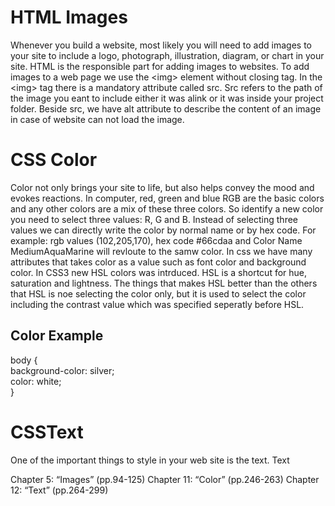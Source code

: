 # HTML Images
Whenever you build a website, most likely you will need to add images to your site to include a logo, photograph, illustration, diagram, or chart in your site. HTML is the responsible part for adding images to websites.
To add images to a web page we use the \<img> element without closing tag. In the \<img> tag there is a mandatory attribute called src. Src refers to the path of the image you eant to include either it was alink or it was inside your project folder. Beside src, we have alt attribute to describe the content of an image in case of website can not load the image.

# CSS Color
Color not only brings your site to life, but also helps convey the mood and evokes reactions. In computer, red, green and blue RGB are the basic colors and any other colors are a mix of these three colors. So identify a new color you need to select three values: R, G and B. Instead of selecting three values we can directly write the color by normal name or by hex code. For example: rgb values (102,205,170), hex code #66cdaa and Color Name MediumAquaMarine will revloute to the samw color. In css we have many attributes that takes color as a value such as font color and background color. In CSS3 new HSL colors was intrduced. HSL is a shortcut for hue, saturation and lightness. The things that makes HSL better than the others that HSL is noe selecting the color only, but it is used to select the color including the contrast value which was specified seperatly before HSL. 
## Color Example
body {  
    background-color: silver;  
    color: white;  
}  




# CSSText
One of the important things to style in your web site is the text. Text 


Chapter 5: “Images” (pp.94-125)
Chapter 11: “Color” (pp.246-263)
Chapter 12: “Text” (pp.264-299)